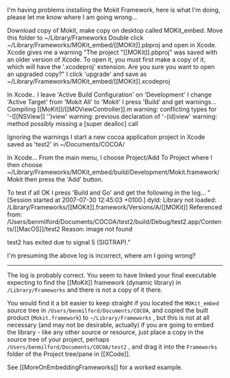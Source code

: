 

I'm having problems installing the Mokit Framework, here is what I'm doing, please let me know where I am going wrong...

Download copy of Mokit, make copy on desktop called MOKit_embed. Move this folder to ~/Library/Frameworks
Double click ~/Library/Frameworks/MOKit_embed/[[MOKit]].pbproj and open in Xcode. Xcode gives me a warning "The project "[[MOKit]].pbproj" was saved with an older version of Xcode. To open it, you must first make a copy of it, which will have the '.xcodeproj' extension. Are you sure you want to open an upgraded copy?"
I click 'upgrade' and save as ~/Library/Frameworks/MOKit_embed/[[MOKit]].xcodeproj

In Xcode.. 
I leave 'Active Build Configuration' on 'Development'
I change 'Active Target' from 'Mokit All' to 'Mokit'
I press 'Build' and get warnings...
Compiling [[MoKit]]/[[MOViewController]].m
warning: conflicting types for '-([[NSView]] '')view'
warning: previous declaration of '-(id)view'
warning: method possibly missing a [super dealloc] call

Ignoring the warnings I start a new cocoa application project in Xcode saved as 'test2' in  ~/Documents/COCOA/

In Xcode...
From the main menu, I choose Project/Add To Project  where I then choose ~/Library/Frameworks/MOKit_embed/build/Development/Mokit.framework/Mokit then press the 'Add' button.

To test if all OK I press 'Build and Go' and get the following in the log...
"[Session started at 2007-07-30 12:45:03 +0100.]
dyld: Library not loaded: /Library/Frameworks/[[MOKit]].framework/Versions/A/[[MOKit]]
  Referenced from: /Users/benmilford/Documents/COCOA/test2/build/Debug/test2.app/Contents/[[MacOS]]/test2
  Reason: image not found

test2 has exited due to signal 5 (SIGTRAP)."

I'm presuming the above log is incorrect, where am I going wrong?

----
The log is probably correct. You seem to have linked your final executable expecting to find the [[MoKit]] framework (dynamic library) in <code>/Library/Frameworks</code> and there is not a copy of it there.

You would find it a bit easier to keep straight if you located the <code>MOKit_embed</code> source tree in <code>/Users/benmilford/Documents/COCOA</code>, and copied the built product (<code>Mokit.framework</code>) to <code>~/Library/Frameworks</code> , but this is not at all necessary (and may not be desirable, actually) if you are going to embed the library - like any other source or resource, just place a copy in the source tree of your project, perhaps <code>/Users/benmilford/Documents/COCOA/test2</code> , and drag it into the <code>Frameworks</code> folder of the Project tree/pane in [[XCode]].

See [[MoreOnEmbeddingFrameworks]] for a worked example.